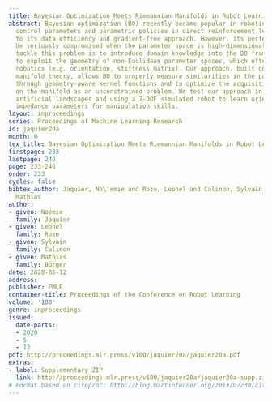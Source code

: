 ```yaml
---
title: Bayesian Optimization Meets Riemannian Manifolds in Robot Learning
abstract: Bayesian optimization (BO) recently became popular in robotics to optimize
  control parameters and parametric policies in direct reinforcement learning due
  to its data efficiency and gradient-free approach. However, its performance may
  be seriously compromised when the parameter space is high-dimensional. A way to
  tackle this problem is to introduce domain knowledge into the BO framework. We propose
  to exploit the geometry of non-Euclidean parameter spaces, which often arise in
  robotics (e.g. orientation, stiffness matrix). Our approach, built on Riemannian
  manifold theory, allows BO to properly measure similarities in the parameter space
  through geometry-aware kernel functions and to optimize the acquisition function
  on the manifold as an unconstrained problem. We test our approach in several benchmark
  artificial landscapes and using a 7-DOF simulated robot to learn orientation and
  impedance parameters for manipulation skills.
layout: inproceedings
series: Proceedings of Machine Learning Research
id: jaquier20a
month: 0
tex_title: Bayesian Optimization Meets Riemannian Manifolds in Robot Learning
firstpage: 233
lastpage: 246
page: 233-246
order: 233
cycles: false
bibtex_author: Jaquier, No\'emie and Rozo, Leonel and Calinon, Sylvain and B\"urger,
  Mathias
author:
- given: Noémie
  family: Jaquier
- given: Leonel
  family: Rozo
- given: Sylvain
  family: Calinon
- given: Mathias
  family: Bürger
date: 2020-05-12
address: 
publisher: PMLR
container-title: Proceedings of the Conference on Robot Learning
volume: '100'
genre: inproceedings
issued:
  date-parts:
  - 2020
  - 5
  - 12
pdf: http://proceedings.mlr.press/v100/jaquier20a/jaquier20a.pdf
extras:
- label: Supplementary ZIP
  link: http://proceedings.mlr.press/v100/jaquier20a/jaquier20a-supp.zip
# Format based on citeproc: http://blog.martinfenner.org/2013/07/30/citeproc-yaml-for-bibliographies/
---
```


